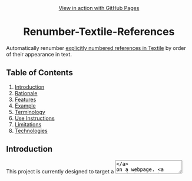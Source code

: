 <div align="center">
  <a href="https://bzvnr.github.io/Renumber-Textile-References/">View in action with GitHub Pages</a>
</div>

<h1 align="center">Renumber-Textile-References</h1>

Automatically renumber [explicitly numbered references in Textile](https://textile-lang.com/doc/footnotes) by order of their appearance in text.

## Table of Contents

1. [Introduction](#introduction)
2. [Rationale](#rationale)
3. [Features](#features)
4. [Example](#example)
5. [Terminology](#terminology)
6. [Use Instructions](#use-instructions)
7. [Limitations](#limitations)
8. [Technologies](#technologies)

## Introduction

This project is currently designed to target a [<textarea>](https://developer.mozilla.org/en-US/docs/Web/HTML/Element/textarea) on a webpage. [Click here to use the project on a provided webpage](https://bzvnr.github.io/Renumber-Textile-References/).

## Rationale

This project solves a problem with explicitly numbered references in the [Textile](https://en.wikipedia.org/wiki/Textile_(markup_language)) markup language. When a user alters the reference order or inserts a new reference in a body of text, the references' order by appearance may be compromised. To preserve the references' order by appearance, a user may have to renumber the references manually. This project solves that problem by doing that automatically.

Note that Textile already provides [auto-numbered notes](https://textile-lang.com/doc/auto-numbered-notes) as an alternative solution.

This project is suited for: 

- Anyone using Textile who has text already containing explicitly numbered references
- Websites where auto-numbered notes are not supported

## Features

- Automatically renumber explicitly numbered Textile references by their order of appearance in text
- User formatting errors are detected and highlighted to prevent incorrect usage
- References can be placed almost anywhere in text and be placed in the [ReferenceSection]("./configuration") (for limits, see [Limitations](./#bugs))

## Example 

| Before | After |
| ------ | ----- |
| h2. Section<br><br>Lorem.[2][3] ipsum.[1]<br><br>h2. External References<br><br>fn2. First Ref<br><br>fn1. Third Ref<br><br>fn3. Second Ref | h2. Section<br><br>Lorem.[1][2] ipsum.[3]<br><br>h2. External References<br><br>fn1. First Ref<br><br>fn2. Second Ref<br><br>fn3. Third Ref |

## Terminology

This project uses different [terminology](https://textile-lang.com/doc/footnotes) than the Textile markup language, as seen below. This terminology may be subject to future change.

### Project vs. Textile

| Appearance in text | Project | Textile |
|:------------------:| ------- | ------- |
| [1] | In-text citation | Reference |
| fn1. Author - "Sample Text":https://www.example.com | Reference | Footnote |

### Project-Specific

- *referenceSection* - specified in [config.js](./lib/config.js), a part of the text assumed to be the last [heading](https://textile-lang.com/doc/headings) or a unique last section in the text. The [program](./lib/renumberReferences.js) places all references under the *referenceSection* after it is finished renumbering them. 
  - As seen in [the example](./#example), *referenceSection's* default value is `h2. External References`. This an be changed by following the [Configuration Instructions](./#configuration)
  - All references are placed under the *referenceSection*, regardless of where they are located in the <textarea> (for limits see[limitations](#bugs)). Note that with the current implementation, any text after the *referenceSection* will be lost.
- [config.js](./lib/config.js) - a configuration file used to customize the program to the user's needs


## Use Instructions

A live version of program can be used with [GitHub Pages](https://bzvnr.github.io/Renumber-Textile-References/). The project can also be used offline by downloading it or cloning it from GitHub.

### Requirements

To use this project locally, Node.js and npm must be installed on your system. See [installation instructions for Node.js details](https://docs.npmjs.com/downloading-and-installing-node-js-and-npm). A short video on how to install can also be viewed [here](https://youtu.be/OBhw2BOez0w?t=82).

### Installation

- Clicking the green `Code` button [on the project's GitHub repository}(https://github.com/bzvnr/Renumber-Textile-References) and download the project as a ZIP file
- Unzip the file (AKA Extract all)

### Configuration

This part assumes you [downloaded](./#installation) or cloned the project. To update [config.js](./lib/config.js), follow these instructions:

- Locate the [config.js](./lib/config.js)
- Open [config.js](./lib/config.js) and update the values of variables to the desired values (ex: referenceSection: "changeTheValueInQuotes") Save the file to preserve any changes made
- [Open your system's terminal](https://web.archive.org/web/20220528160004/https://towardsdatascience.com/a-quick-guide-to-using-command-line-terminal-96815b97b955?gi=f465d80a5ddf)
- In the terminal, navigate to the project's directory (folder)
- <details>
  <summary>Click here if unfamiliar with terminal navigation</summary>
  In the terminal, enter `cd [filePathToProjectDirectory]` without the brackets. (ex: `cd C:\Users\user\Downloads\Renumber-Textile-References-master\Renumber-Textile-References-master`). The directory navigated to should contain the project's `lib` folder.
</details>
- If npm packages have not been installed yet, enter `npm install` in the terminal
- In terminal, enter the command `npm run build`. This updates the [bundle.js](./dist/bundle.js) file, allowing [webpage](./index.html) to use the updated values
- Open `index.html` in any browser. The webpage should use the provided values in [./lib/config.js] with the [system](./lib/renumberReferences.js) [files](./lib/renumberTextarea.js) to update any provided text

## Limitations

(Using Textile terminology): The project currently does not support [references that don't link to the footnote or footnotes with a backlink](https://textile-lang.com/doc/footnotes).

### Bugs 

To view inputs that currently cause errors, open [testCases](./lib/testCases.yaml) in the project and search for "Failing".

## Technologies

This project was built using [Node.js and npm](https://nodejs.org/en/download/), tested using [Jest](https://jestjs.io/), bundled with [webpack](https://github.com/webpack/webpack), and created with [Visual Studio Code](https://code.visualstudio.com/).


### npm Commands

- `npm install` - install the required packages for the project
- `npm run build` - create [bundle.js](./dist/bundle.js) for [index.html](./index.html) to use
- `npm test` - run the tests for the project with Jest
